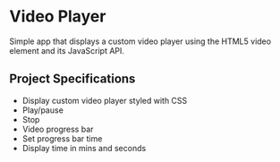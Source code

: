 # Video Player

Simple app that displays a custom video player using the HTML5 video element and its JavaScript API.

## Project Specifications

- Display custom video player styled with CSS
- Play/pause
- Stop
- Video progress bar
- Set progress bar time
- Display time in mins and seconds
